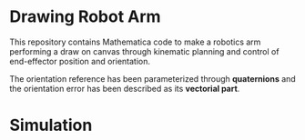 # Drawing Robot Arm

This repository contains Mathematica code to make a robotics arm performing a draw on canvas through kinematic planning and control of end-effector position and orientation.

The orientation reference has been parameterized through **quaternions** and the orientation error has been described as its **vectorial part**.


# Simulation



